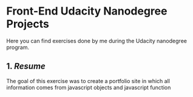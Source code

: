 # Front-End Udacity Nanodegree Projects
Here you can find exercises done by me during the Udacity nanodegree program.
## 1. *Resume*
The goal of this exercise was to create a portfolio site in which all information comes from javascript objects and javascript function